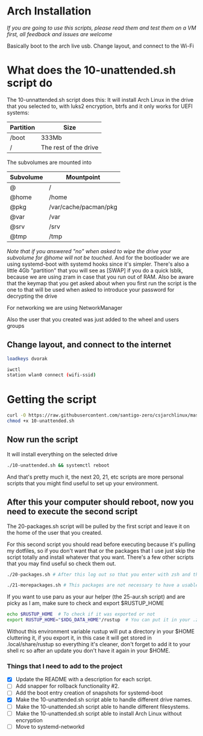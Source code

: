 # Arch Installation

*If you are going to use this scripts, please read them and test them on a VM first, all
feedback and issues are welcome*

Basically boot to the arch live usb. Change layout, and connect to the Wi-Fi

# What does the 10-unattended.sh script do
The 10-unnattended.sh script does this:
It will install Arch Linux in the drive that you selected to, with luks2 encryption, btrfs
and it only works for UEFI systems:

Partition | Size
--- | ---
/boot | 333Mb
/ | The rest of the drive

The subvolumes are mounted into

Subvolume | Mountpoint
--- | ---
@ | /
@home | /home
@pkg | /var/cache/pacman/pkg
@var | /var
@srv | /srv
@tmp | /tmp

*Note that if you answered "no" when asked to wipe the drive your subvolume for @home will
not be touched*. And for the bootloader we are using systemd-boot with systemd hooks since
it's simpler. There's also a little 4Gb "partition" that you will see as [SWAP] if you do a
quick lsblk, because we are using zram in case that you run out of RAM.
Also be aware that the keymap that you get asked about when you first run the script is
the one to that will be used when asked to introduce your password for decrypting the
drive

For networking we are using NetworkManager

Also the user that you created was just added to the wheel and users groups

## Change layout, and connect to the internet

```bash
loadkeys dvorak
```

```bash
iwctl
station wlan0 connect (wifi-ssid)
```

# Getting the script
```bash
curl -O https://raw.githubusercontent.com/santigo-zero/csjarchlinux/master/10-unattended.sh
chmod +x 10-unattended.sh
```

## Now run the script
It will install everything on the selected drive
```bash
./10-unattended.sh && systemctl reboot
```

And that's pretty much it, the next 20, 21, etc scripts are more personal scripts that you
might find useful to set up your environment.

## After this your computer should reboot, now you need to execute the second script
The 20-packages.sh script will be pulled by the first script and leave it on the home of the user that
you created.

For this second script you should read before executing because it's pulling my
dotfiles, so if you don't want that or the packages that I use just skip the
script totally and install whatever that you want. There's a few other scripts
that you may find useful so check them out.
```bash
./20-packages.sh # After this log out so that you enter with zsh and the environment variables setted up
```

```bash
./21-morepackages.sh # This packages are not necessary to have a usable desktop
```

If you want to use paru as your aur helper (the 25-aur.sh script) and are picky as I am,
make sure to check and export $RUSTUP_HOME
```bash
echo $RUSTUP_HOME  # To check if it was exported or not
export RUSTUP_HOME="$XDG_DATA_HOME"/rustup  # You can put it in your .zshrc or .bashrc afterwards
```

Without this environment variable rustup will put a directory in your $HOME
cluttering it, if you export it, in this case it will get stored in
.local/share/rustup so everything it's cleaner, don't forget to add it to your
shell rc so after an update you don't have it again in your $HOME.

### Things that I need to add to the project
- [x] Update the README with a description for each script.
- [ ] Add snapper for rollback functionality #2.
- [ ] Add the boot entry creation of snapshots for systemd-boot
- [x] Make the 10-unattended.sh script able to handle different drive names.
- [ ] Make the 10-unattended.sh script able to handle different filesystems.
- [ ] Make the 10-unattended.sh script able to install Arch Linux without encryption
- [ ] Move to systemd-networkd

